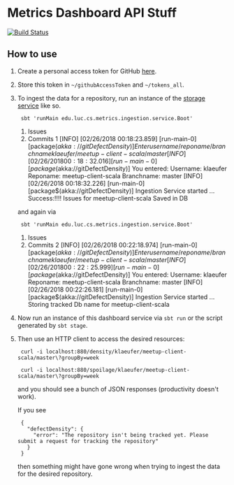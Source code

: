 # Metrics Dashboard API Stuff

[![Build Status](https://travis-ci.org/sshilpika/metrics-dashboard-commit-density.svg?branch=master)](https://travis-ci.org/sshilpika/metrics-dashboard-commit-density)

## How to use

1. Create a personal access token for GitHub [here](https://github.com/settings/tokens).

1. Store this token in `~/githubAccessToken` and `~/tokens_all`.

1. To ingest the data for a repository, run an instance of the [storage service](https://github.com/sshilpika/metrics-dashboard-storage-service) like so.

        sbt 'runMain edu.luc.cs.metrics.ingestion.service.Boot'
	1. Issues
	2. Commits
	1
	[INFO] [02/26/2018 00:18:23.859] [run-main-0] [package$(akka://gitDefectDensity)] 
	Enter username/reponame/branchname
	klaeufer/meetup-client-scala/master
	[INFO] [02/26/2018 00:18:32.016] [run-main-0] [package$(akka://gitDefectDensity)] You entered: 
	Username: klaeufer 
	Reponame: meetup-client-scala 
	Branchname: master
	[INFO] [02/26/2018 00:18:32.226] [run-main-0] [package$(akka://gitDefectDensity)] Ingestion Service started
        ...
        Success:!!!! Issues for meetup-client-scala  Saved in DB

    and again via

        sbt 'runMain edu.luc.cs.metrics.ingestion.service.Boot'
	1. Issues
	2. Commits
	2
	[INFO] [02/26/2018 00:22:18.974] [run-main-0] [package$(akka://gitDefectDensity)] 
	Enter username/reponame/branchname
	klaeufer/meetup-client-scala/master
	[INFO] [02/26/2018 00:22:25.999] [run-main-0] [package$(akka://gitDefectDensity)] You entered: 
	Username: klaeufer 
	Reponame: meetup-client-scala 
	Branchname: master
	[INFO] [02/26/2018 00:22:26.181] [run-main-0] [package$(akka://gitDefectDensity)] Ingestion Service started
        ...
        Storing tracked Db name for meetup-client-scala

1. Now run an instance of this dashboard service via `sbt run` or the script generated by `sbt stage`.

1. Then use an HTTP client to access the desired resources:

        curl -i localhost:880/density/klaeufer/meetup-client-scala/master\?groupBy=week

        curl -i localhost:880/spoilage/klaeufer/meetup-client-scala/master\?groupBy=week

    and you should see a bunch of JSON responses (productivity doesn't work).

    If you see

        {
          "defectDensity": {
            "error": "The repository isn't being tracked yet. Please submit a request for tracking the repository"
          }
        }

    then something might have gone wrong when trying to ingest the data for the desired repository.
